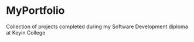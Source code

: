 # MyPortfolio
Collection of projects completed during my Software Development diploma at Keyin College
